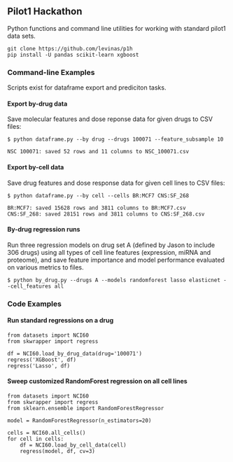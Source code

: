## Pilot1 Hackathon

Python functions and command line utilities for working with standard pilot1 data sets.

```
git clone https://github.com/levinas/p1h
pip install -U pandas scikit-learn xgboost
```

### Command-line Examples

Scripts exist for dataframe export and prediciton tasks.

#### Export by-drug data
Save molecular features and dose reponse data for given drugs to CSV files:
```
$ python dataframe.py --by drug --drugs 100071 --feature_subsample 10

NSC 100071: saved 52 rows and 11 columns to NSC_100071.csv
```

#### Export by-cell data
Save drug features and dose response data for given cell lines to CSV files:
```
$ python dataframe.py --by cell --cells BR:MCF7 CNS:SF_268

BR:MCF7: saved 15628 rows and 3811 columns to BR:MCF7.csv
CNS:SF_268: saved 28151 rows and 3811 columns to CNS:SF_268.csv
```

#### By-drug regression runs
Run three regression models on drug set A (defined by Jason to include 306 drugs)
using all types of cell line features (expression, miRNA and proteome), and save
feature importance and model performance evaluated on various metrics to files.
```
$ python by_drug.py --drugs A --models randomforest lasso elasticnet --cell_features all
```

### Code Examples

#### Run standard regressions on a drug

```
from datasets import NCI60
from skwrapper import regress

df = NCI60.load_by_drug_data(drug='100071')
regress('XGBoost', df)
regress('Lasso', df)
```

#### Sweep customized RandomForest regression on all cell lines
```
from datasets import NCI60
from skwrapper import regress
from sklearn.ensemble import RandomForestRegressor

model = RandomForestRegressor(n_estimators=20)

cells = NCI60.all_cells()
for cell in cells:
    df = NCI60.load_by_cell_data(cell)
    regress(model, df, cv=3)
```	



